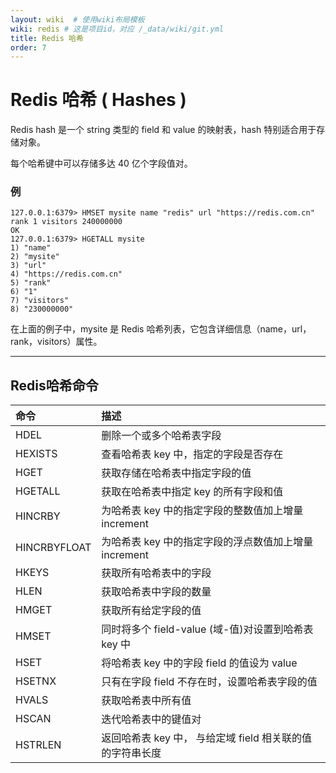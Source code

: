 ```yaml
---
layout: wiki  # 使用wiki布局模板
wiki: redis # 这是项目id，对应 /_data/wiki/git.yml
title: Redis 哈希
order: 7
---
```


# Redis 哈希 ( Hashes )

Redis hash 是一个 string 类型的 field 和 value 的映射表，hash 特别适合用于存储对象。

每个哈希键中可以存储多达 40 亿个字段值对。



### 例

```
127.0.0.1:6379> HMSET mysite name "redis" url "https://redis.com.cn" rank 1 visitors 240000000
OK
127.0.0.1:6379> HGETALL mysite 
1) "name"
2) "mysite"
3) "url"
4) "https://redis.com.cn"
5) "rank"
6) "1"
7) "visitors"
8) "230000000"
```

在上面的例子中，mysite 是 Redis 哈希列表，它包含详细信息（name，url，rank，visitors）属性。

------



## Redis哈希命令

| 命令         | 描述                                                      |
| :----------- | :-------------------------------------------------------- |
| HDEL         | 删除一个或多个哈希表字段                                  |
| HEXISTS      | 查看哈希表 key 中，指定的字段是否存在                     |
| HGET         | 获取存储在哈希表中指定字段的值                            |
| HGETALL      | 获取在哈希表中指定 key 的所有字段和值                     |
| HINCRBY      | 为哈希表 key 中的指定字段的整数值加上增量 increment       |
| HINCRBYFLOAT | 为哈希表 key 中的指定字段的浮点数值加上增量 increment     |
| HKEYS        | 获取所有哈希表中的字段                                    |
| HLEN         | 获取哈希表中字段的数量                                    |
| HMGET        | 获取所有给定字段的值                                      |
| HMSET        | 同时将多个 field-value (域-值)对设置到哈希表 key 中       |
| HSET         | 将哈希表 key 中的字段 field 的值设为 value                |
| HSETNX       | 只有在字段 field 不存在时，设置哈希表字段的值             |
| HVALS        | 获取哈希表中所有值                                        |
| HSCAN        | 迭代哈希表中的键值对                                      |
| HSTRLEN      | 返回哈希表 key 中， 与给定域 field 相关联的值的字符串长度 |
